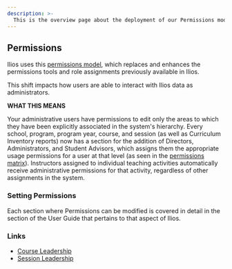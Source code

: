 ```yaml
---
description: >-
  This is the overview page about the deployment of our Permissions model. Links to the permissions matrix and instructions are contained below.
---
```


## Permissions

Ilios uses this [permissions model](https://www.dropbox.com/s/431sdj2bfoi3v1f/Ilios%20New%20Default%20Permissions%20Matrix.pdf?dl=0), which replaces and enhances the permissions tools and role assignments previously available in Ilios. 

This shift impacts how users are able to interact with Ilios data as administrators. 

**WHAT THIS MEANS**

Your administrative users have permissions to edit only the areas to which they have been explicitly associated in the system's hierarchy. Every school, program, program year, course, and session (as well as Curriculum Inventory reports) now has a section for the addition of Directors, Administrators, and Student Advisors, which assigns them the appropriate usage permissions for a user at that level (as seen in the [permissions matrix](https://www.dropbox.com/s/431sdj2bfoi3v1f/Ilios%20New%20Default%20Permissions%20Matrix.pdf?dl=0)). Instructors assigned to individual teaching activities automatically receive administrative permissions for that activity, regardless of other assignments in the system.

### Setting Permissions 

Each section where Permissions can be modified is covered in detail in the section of the User Guide that pertains to that aspect of Ilios.

### Links

* [Course Leadership](https://iliosproject.gitbook.io/ilios-user-guide/courses-and-sessions/courses/course-leadership)
* [Session Leadership](https://iliosproject.gitbook.io/ilios-user-guide/courses-and-sessions/sessions/session-leadership)

